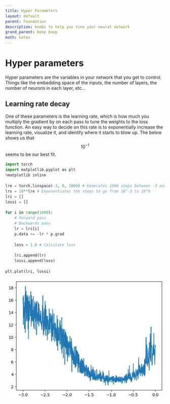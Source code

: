 ```yaml
---
title: Hyper Parameters
layout: default
parent: Foundation
description: knobs to help you tune your neural network
grand_parent: beep boop
math: katex
---
```


# Hyper parameters

Hyper parameters are the variables in your network that you get to control. Things like the embedding space of the inputs, the number of layers, the number of neurons in each layer, etc...

## Learning rate decay

One of these parameters is the learning rate, which is how much you multiply the gradient by on each pass to tune the weights to the loss function. An easy way to decide on this rate is to exponentially increase the learning rate, visualize it, and identify where it starts to blow up. The below shows us that $$10^{-1}$$ seems to be our best fit.

```python
import torch
import matplotlib.pyplot as plt
%matplotlib inline

lre = torch.linspace(-3, 0, 1000) # Generates 1000 steps between -3 and 0
lrs = 10**lre # Exponentiates the steps to go from 10^-3 to 10^0
lri = []
lossi = []

for i in range(1000):
    # Forward pass
    # Backwards pass
    lr = lri[i]
    p.data += -lr * p.grad

    loss = 1.0 # Calculate loss

    lri.append(lr)
    lossi.append(loss)

plt.plot(lri, lossi)

```

![Line graph showing learning rate decay](./learning-rate-decay.png)
